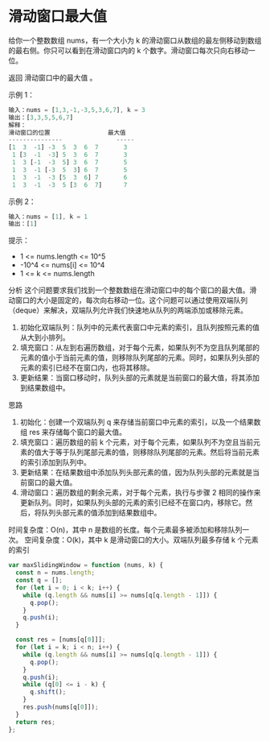 # 滑动窗口最大值

给你一个整数数组 nums，有一个大小为 k 的滑动窗口从数组的最左侧移动到数组的最右侧。你只可以看到在滑动窗口内的 k 个数字。滑动窗口每次只向右移动一位。

返回 滑动窗口中的最大值 。

示例 1：

```javascript
输入：nums = [1,3,-1,-3,5,3,6,7], k = 3
输出：[3,3,5,5,6,7]
解释：
滑动窗口的位置                最大值
---------------               -----
[1  3  -1] -3  5  3  6  7       3
 1 [3  -1  -3] 5  3  6  7       3
 1  3 [-1  -3  5] 3  6  7       5
 1  3  -1 [-3  5  3] 6  7       5
 1  3  -1  -3 [5  3  6] 7       6
 1  3  -1  -3  5 [3  6  7]      7
```

示例 2：

```javascript
输入：nums = [1], k = 1
输出：[1]
```

提示：

- 1 <= nums.length <= 10^5
- -10^4 <= nums[i] <= 10^4
- 1 <= k <= nums.length

分析
这个问题要求我们找到一个整数数组在滑动窗口中的每个窗口的最大值。滑动窗口的大小是固定的，每次向右移动一位。这个问题可以通过使用双端队列（deque）来解决，双端队列允许我们快速地从队列的两端添加或移除元素。

1. 初始化双端队列：队列中的元素代表窗口中元素的索引，且队列按照元素的值从大到小排列。
2. 填充窗口：从左到右遍历数组，对于每个元素，如果队列不为空且队列尾部的元素的值小于当前元素的值，则移除队列尾部的元素。同时，如果队列头部的元素的索引已经不在窗口内，也将其移除。
3. 更新结果：当窗口移动时，队列头部的元素就是当前窗口的最大值，将其添加到结果数组中。

思路

1. 初始化：创建一个双端队列 q 来存储当前窗口中元素的索引，以及一个结果数组 res 来存储每个窗口的最大值。
2. 填充窗口：遍历数组的前 k 个元素，对于每个元素，如果队列不为空且当前元素的值大于等于队列尾部元素的值，则移除队列尾部的元素。然后将当前元素的索引添加到队列中。
3. 更新结果：在结果数组中添加队列头部元素的值，因为队列头部的元素就是当前窗口的最大值。
4. 滑动窗口：遍历数组的剩余元素，对于每个元素，执行与步骤 2 相同的操作来更新队列。同时，如果队列头部的元素的索引已经不在窗口内，移除它。然后，将队列头部元素的值添加到结果数组中。

时间复杂度：O(n)，其中 n 是数组的长度。每个元素最多被添加和移除队列一次。
空间复杂度：O(k)，其中 k 是滑动窗口的大小。双端队列最多存储 k 个元素的索引

```javascript
var maxSlidingWindow = function (nums, k) {
  const n = nums.length;
  const q = [];
  for (let i = 0; i < k; i++) {
    while (q.length && nums[i] >= nums[q[q.length - 1]]) {
      q.pop();
    }
    q.push(i);
  }

  const res = [nums[q[0]]];
  for (let i = k; i < n; i++) {
    while (q.length && nums[i] >= nums[q[q.length - 1]]) {
      q.pop();
    }
    q.push(i);
    while (q[0] <= i - k) {
      q.shift();
    }
    res.push(nums[q[0]]);
  }
  return res;
};
```
